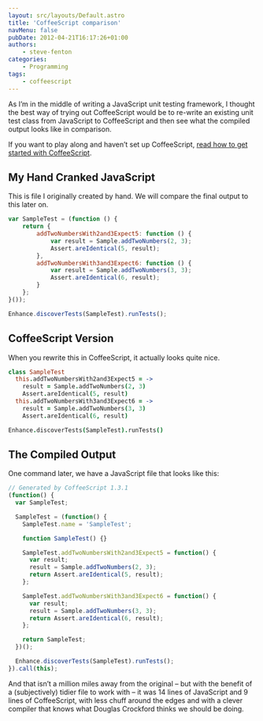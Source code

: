 ```yaml
---
layout: src/layouts/Default.astro
title: 'CoffeeScript comparison'
navMenu: false
pubDate: 2012-04-21T16:17:26+01:00
authors:
    - steve-fenton
categories:
    - Programming
tags:
    - coffeescript
---
```


As I’m in the middle of writing a JavaScript unit testing framework, I thought the best way of trying out CoffeeScript would be to re-write an existing unit test class from JavaScript to CoffeeScript and then see what the compiled output looks like in comparison.

If you want to play along and haven’t set up CoffeeScript, [read how to get started with CoffeeScript](/blog/2012/04/getting-started-with-coffeescript/).

## My Hand Cranked JavaScript

This is file I originally created by hand. We will compare the final output to this later on.

```javascript
var SampleTest = (function () {
    return {
        addTwoNumbersWith2and3Expect5: function () {
            var result = Sample.addTwoNumbers(2, 3);
            Assert.areIdentical(5, result);
        },
        addTwoNumbersWith3and3Expect6: function () {
            var result = Sample.addTwoNumbers(3, 3);
            Assert.areIdentical(6, result);
        }
    };
}());

Enhance.discoverTests(SampleTest).runTests();
```

## CoffeeScript Version

When you rewrite this in CoffeeScript, it actually looks quite nice.

```coffee
class SampleTest
  this.addTwoNumbersWith2and3Expect5 = ->
    result = Sample.addTwoNumbers(2, 3)
    Assert.areIdentical(5, result)
  this.addTwoNumbersWith3and3Expect6 = ->
    result = Sample.addTwoNumbers(3, 3)
    Assert.areIdentical(6, result)

Enhance.discoverTests(SampleTest).runTests()
```

## The Compiled Output

One command later, we have a JavaScript file that looks like this:

```javascript
// Generated by CoffeeScript 1.3.1
(function() {
  var SampleTest;

  SampleTest = (function() {
    SampleTest.name = 'SampleTest';

    function SampleTest() {}

    SampleTest.addTwoNumbersWith2and3Expect5 = function() {
      var result;
      result = Sample.addTwoNumbers(2, 3);
      return Assert.areIdentical(5, result);
    };

    SampleTest.addTwoNumbersWith3and3Expect6 = function() {
      var result;
      result = Sample.addTwoNumbers(3, 3);
      return Assert.areIdentical(6, result);
    };

    return SampleTest;
  })();

  Enhance.discoverTests(SampleTest).runTests();
}).call(this);
```

And that isn’t a million miles away from the original – but with the benefit of a (subjectively) tidier file to work with – it was 14 lines of JavaScript and 9 lines of CoffeeScript, with less chuff around the edges and with a clever compiler that knows what Douglas Crockford thinks we should be doing.